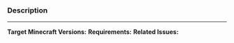 ### Description
<!--- Describe your changes here. --->

---
**Target Minecraft Versions:** <!-- make sure support all of the versions between 1.8.3 and 1.16.1 -->
**Requirements:** <!-- Required plugins, Minecraft versions, server software... -->
**Related Issues:** <!-- Links to related issues -->
